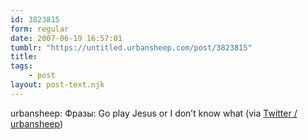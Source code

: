 ```yaml
---
id: 3823815
form: regular
date: 2007-06-19 16:57:01
tumblr: "https://untitled.urbansheep.com/post/3823815"
title:
tags:
    - post
layout: post-text.njk
---
```


<p>urbansheep: Фразы: Go play Jesus or I don&rsquo;t know what (via <a href="http://twitter.com/urbansheep/statuses/111272792">Twitter / urbansheep</a>)</p>

